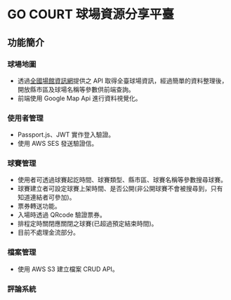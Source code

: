 # GO COURT 球場資源分享平臺


## 功能簡介
### 球場地圖
* 透過[全國場館資訊網](https://iplay.sa.gov.tw/WebAPI)提供之 API 取得全臺球場資訊，經過簡單的資料整理後，開放縣市區及球場名稱等參數供前端查詢。
* 前端使用 Google Map Api 進行資料視覺化。

### 使用者管理
* Passport.js、JWT 實作登入驗證。
* 使用 AWS SES 發送驗證信。

### 球賽管理
* 使用者可透過球賽起訖時間、球賽類型、縣市區、球賽名稱等參數搜尋球賽。
* 球賽建立者可設定球賽上架時間、是否公開(非公開球賽不會被搜尋到，只有知道連結者可參加)。
* 票券轉送功能。
* 入場時透過 QRcode 驗證票券。
* 排程定時關閉應關閉之球賽(已超過預定結束時間)。
* 目前不處理金流部分。

### 檔案管理
* 使用 AWS S3 建立檔案 CRUD API。

### 評論系統

